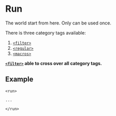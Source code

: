 Run
==========

The world start from here. Only can be used once.

There is three category tags available:

1. [`<filter>`](Element/run/filter.md)
2. [`<regular>`](Element/run/regular.md)
3. [`<macros>`](Element/run/macros.md)

**[`<filter>`](Element/run/filter.md) able to cross over all category tags.**

<h2>Example</h2>

```
<run>

...

</run>
```
